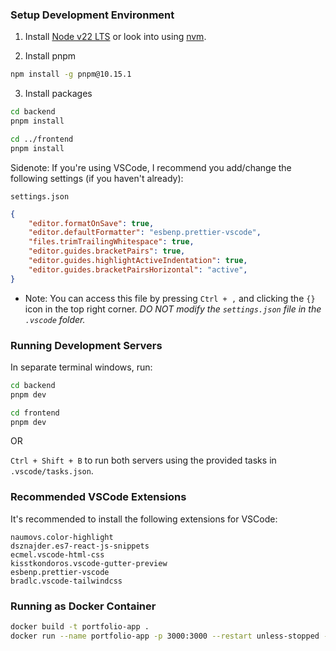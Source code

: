 ### Setup Development Environment
1. Install [Node v22 LTS](https://nodejs.org/en/download) or look into using [nvm](https://github.com/coreybutler/nvm-windows).

2. Install pnpm
```bash
npm install -g pnpm@10.15.1
```

3. Install packages
```bash
cd backend
pnpm install

cd ../frontend
pnpm install
```

Sidenote:
If you're using VSCode, I recommend you add/change the following settings (if you haven't already):

`settings.json`
```json
{
    "editor.formatOnSave": true,
    "editor.defaultFormatter": "esbenp.prettier-vscode",
    "files.trimTrailingWhitespace": true,
    "editor.guides.bracketPairs": true,
    "editor.guides.highlightActiveIndentation": true,
    "editor.guides.bracketPairsHorizontal": "active",
}
```

* Note: You can access this file by pressing `Ctrl + ,` and clicking the `{}` icon in the top right corner. *DO NOT modify the `settings.json` file in the `.vscode` folder.*

### Running Development Servers
In separate terminal windows, run:
```bash
cd backend
pnpm dev

cd frontend
pnpm dev
```

OR

`Ctrl + Shift + B` to run both servers using the provided tasks in `.vscode/tasks.json`.

### Recommended VSCode Extensions
It's recommended to install the following extensions for VSCode:
```text
naumovs.color-highlight
dsznajder.es7-react-js-snippets
ecmel.vscode-html-css
kisstkondoros.vscode-gutter-preview
esbenp.prettier-vscode
bradlc.vscode-tailwindcss
```

### Running as Docker Container
```bash
docker build -t portfolio-app .
docker run --name portfolio-app -p 3000:3000 --restart unless-stopped -d portfolio-app
```